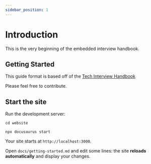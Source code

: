 ```yaml
---
sidebar_position: 1
---
```


# Introduction

This is the very beginning of the embedded interview handbook.

## Getting Started

This guide format is based off of the [Tech Interview Handbook](https://yangshun.github.io/tech-interview-handbook/)

Please feel free to contribute.

## Start the site

Run the development server:

```shell
cd website

npx docusaurus start
```

Your site starts at `http://localhost:3000`.

Open `docs/getting-started.md` and edit some lines: the site **reloads automatically** and display your changes.

